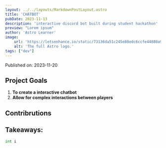 ```yaml
---
layout: ../../layouts/MarkdownPostLayout.astro
title: 'CHATBOT'
pubDate: 2023-11-13
description: 'interactive discord bot built during student hackathon'
preview: "Lorem ipsum"
author: 'Astro Learner'
image:
    url: 'https://letsenhance.io/static/73136da51c245e80edc6ccfe44888a99/1015f/MainBefore.jpg'
    alt: 'The full Astro logo.'
tags: ["dev"]
---
```

Published on: 2023-11-20



## Project Goals

1. **To create a interactive chatbot**
2. **Allow for complex interactions between players**

## Contribrutions

## Takeaways:

````python
int i
````
